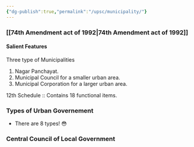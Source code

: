 ```yaml
---
{"dg-publish":true,"permalink":"/upsc/municipality/"}
---
```


### [[74th Amendment act of 1992\|74th Amendment act of 1992]]
#### Salient Features
Three type of Municipalities
1. Nagar Panchayat.
2. Municipal Council for a smaller urban area.
3. Municipal Corporation for a larger urban area.


12th Schedule :: Contains 18 functional items. 


### Types of Urban Governement
- There are 8 types! 😳


### Central Council of Local Government
